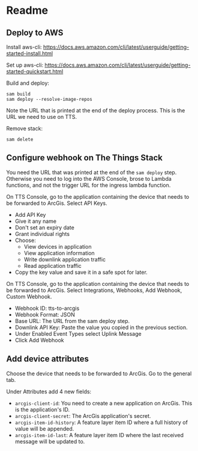 # Readme

## Deploy to AWS

Install aws-cli: https://docs.aws.amazon.com/cli/latest/userguide/getting-started-install.html

Set up aws-cli: https://docs.aws.amazon.com/cli/latest/userguide/getting-started-quickstart.html

Build and deploy:
```
sam build
sam deploy --resolve-image-repos
```
Note the URL that is printed at the end of the deploy process. This is the URL we need to use on TTS.

Remove stack:
```
sam delete
```

## Configure webhook on The Things Stack

You need the URL that was printed at the end of the `sam deploy` step. Otherwise you need to log into the AWS Console, brose to Lambda functions, and not the trigger URL for the ingress lambda function.

On TTS Console, go to the application containing the device that needs to be forwarded to ArcGis. Select API Keys.
* Add API Key
* Give it any name
* Don't set an expiry date
* Grant individual rights
* Choose:
    * View devices in application
    * View application information
    * Write downlink application traffic
    * Read application traffic
* Copy the key value and save it in a safe spot for later.

On TTS Console, go to the application containing the device that needs to be forwarded to ArcGis. Select Integrations, Webhooks, Add Webhook, Custom Webhook.

* Webhook ID: tts-to-arcgis
* Webhook Format: JSON
* Base URL: The URL from the sam deploy step.
* Downlink API Key: Paste the value you copied in the previous section.
* Under Enabled Event Types select Uplink Message
* Click Add Webhook

## Add device attributes

Choose the device that needs to be forwarded to ArcGis. Go to the general tab.

Under Attributes add 4 new fields:
* `arcgis-client-id`: You need to create a new application on ArcGis. This is the application's ID.
* `arcgis-client-secret`: The ArcGis application's secret.
* `arcgis-item-id-history`: A feature layer item ID where a full history of value will be appended. 
* `arcgis-item-id-last`: A feature layer item ID where the last received message will be updated to. 